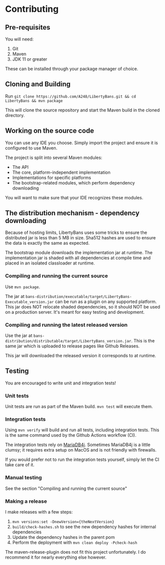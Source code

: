 
# Contributing

## Pre-requisites

You will need:

1. Git
2. Maven
3. JDK 11 or greater

These can be installed through your package manager of choice.

## Cloning and Building

Run `git clone https://github.com/A248/LibertyBans.git && cd LibertyBans && mvn package`

This will clone the source repository and start the Maven build in the cloned directory.

## Working on the source code

You can use any IDE you choose. Simply import the project and ensure it is configured to use Maven.

The project is split into several Maven modules:
* The API
* The core, platform-independent implementation
* Implementations for specific platforms
* The bootstrap-related modules, which perform dependency downloading

You will want to make sure that your IDE recognizes these modules.

## The distribution mechanism - dependency downloading

Because of hosting limits, LibertyBans uses some tricks to ensure the distributed jar is less than 5 MB in size. Sha512 hashes are used to ensure the data is exactly the same as expected.

The bootstrap module downloads the implementation jar at runtime. The implementation jar is shaded with all dependencies at compile time and placed in an isolated classloader at runtime.

### Compiling and running the current source

Use `mvn package`.

The jar at `bans-distribution/executable/target/LibertyBans-Executable_version.jar` can be run as a plugin on any supported platform. This jar does NOT relocate shaded dependencies, so it should NOT be used on a production server. It's meant for easy testing and development.

### Compiling and running the latest released version

Use the jar at `bans-distribution/distributable/target/LibertyBans_version.jar`. This is the same jar which is uploaded to release pages like Github Releases.

This jar will downloaded the released version it corresponds to at runtime.

## Testing

You are encouraged to write unit and integration tests!

### Unit tests

Unit tests are run as part of the Maven build. `mvn test` will execute them.

### Integration tests

Using `mvn verify` will build and run all tests, including integration tests. This is the same command used by the Github Actions workflow (CI).

The integration tests rely on [MariaDB4j](https://github.com/vorburger/MariaDB4j). Sometimes MariaDB4j is a little clumsy; it requires extra setup on MacOS and is not friendly with firewalls.

If you would prefer not to run the integration tests yourself, simply let the CI take care of it.

### Manual testing

See the section "Compiling and running the current source"

### Making a release

I make releases with a few steps:

1. `mvn versions:set -DnewVersion={theNextVersion}`
2. `build/check-hashes.sh` to see the new dependency hashes for internal dependencies
3. Update the dependency hashes in the parent pom
4. Perform the deployment with `mvn clean deploy -Pcheck-hash`

The maven-release-plugin does not fit this project unfortunately. I do recommend it for nearly everything else however.
